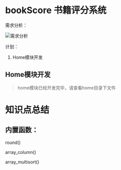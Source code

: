 # bookScore 书籍评分系统

需求分析：

![需求分析](https://s1.ax1x.com/2018/09/14/iEgbwR.png)

计划：

1. Home模块开发



## Home模块开发

> home模块已经开发完毕，请查看home目录下文件



# 知识点总结



## 内置函数：

round()

array_column()

array_multisort()
